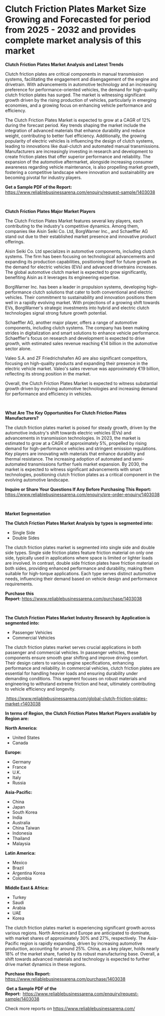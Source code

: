 <p><h1>Clutch Friction Plates Market Size Growing and Forecasted for period from 2025 - 2032 and provides complete market analysis of this market</h1></p><p><strong>Clutch Friction Plates Market Analysis and Latest Trends</strong></p>
<p><p>Clutch friction plates are critical components in manual transmission systems, facilitating the engagement and disengagement of the engine and drivetrain. With advancements in automotive technology and an increasing preference for performance-oriented vehicles, the demand for high-quality clutch friction plates has surged. The market is witnessing significant growth driven by the rising production of vehicles, particularly in emerging economies, and a growing focus on enhancing vehicle performance and efficiency.</p><p>The Clutch Friction Plates Market is expected to grow at a CAGR of 12% during the forecast period. Key trends shaping the market include the integration of advanced materials that enhance durability and reduce weight, contributing to better fuel efficiency. Additionally, the growing popularity of electric vehicles is influencing the design of clutch systems, leading to innovations like dual-clutch and automated manual transmissions. Manufacturers are increasingly investing in research and development to create friction plates that offer superior performance and reliability. The expansion of the automotive aftermarket, alongside increasing consumer awareness regarding vehicle maintenance, is also propelling market growth, fostering a competitive landscape where innovation and sustainability are becoming pivotal for industry players.</p></p>
<p><strong>Get a Sample PDF of the Report:&nbsp;</strong> <a href="https://www.reliablebusinessarena.com/enquiry/request-sample/1403038?utm_campaign=3251&utm_medium=2&utm_source=Github&utm_content=ia&utm_term=28032025&utm_id=clutch-friction-plates">https://www.reliablebusinessarena.com/enquiry/request-sample/1403038</a></p>
<p>&nbsp;</p>
<p><strong>Clutch Friction Plates Major Market Players</strong></p>
<p><p>The Clutch Friction Plates Market features several key players, each contributing to the industry's competitive dynamics. Among them, companies like Aisin Seiki Co. Ltd, BorgWarner Inc., and Schaeffler AG stand out due to their established market presence and innovative product offerings.</p><p>Aisin Seiki Co. Ltd specializes in automotive components, including clutch systems. The firm has been focusing on technological advancements and expanding its production capabilities, positioning itself for future growth as the demand for electric vehicles (EVs) and advanced drivetrains increases. The global automotive clutch market is expected to grow significantly, benefiting Aisin as it leverages its engineering expertise.</p><p>BorgWarner Inc. has been a leader in propulsion systems, developing high-performance clutch solutions that cater to both conventional and electric vehicles. Their commitment to sustainability and innovation positions them well in a rapidly evolving market. With projections of a growing shift towards EVs, BorgWarner's strategic investments into hybrid and electric clutch technologies signal strong future growth potential.</p><p>Schaeffler AG, another major player, offers a range of automotive components, including clutch systems. The company has been making strides in digitalization and smart solutions to enhance vehicle performance. Schaeffler's focus on research and development is expected to drive growth, with estimated sales revenue reaching €14 billion in the automotive sector alone.</p><p>Valeo S.A. and ZF Friedrichshafen AG are also significant competitors, focusing on high-quality products and expanding their presence in the electric vehicle market. Valeo's sales revenue was approximately €19 billion, reflecting its strong position in the market.</p><p>Overall, the Clutch Friction Plates Market is expected to witness substantial growth driven by evolving automotive technologies and increasing demand for performance and efficiency in vehicles.</p></p>
<p>&nbsp;</p>
<p><strong>What Are The Key Opportunities For Clutch Friction Plates Manufacturers?</strong></p>
<p><p>The clutch friction plates market is poised for steady growth, driven by the automotive industry's shift towards electric vehicles (EVs) and advancements in transmission technologies. In 2023, the market is estimated to grow at a CAGR of approximately 5%, propelled by rising demand for high-performance vehicles and stringent emission regulations. Key players are innovating with materials that enhance durability and thermal resistance. The increasing adoption of automated and semi-automated transmissions further fuels market expansion. By 2030, the market is expected to witness significant advancements with smart technologies, positioning clutch friction plates as a critical component in the evolving automotive landscape.</p></p>
<p><strong>Inquire or Share Your Questions If Any Before Purchasing This Report:</strong> <a href="https://www.reliablebusinessarena.com/enquiry/pre-order-enquiry/1403038?utm_campaign=3251&utm_medium=2&utm_source=Github&utm_content=ia&utm_term=28032025&utm_id=clutch-friction-plates">https://www.reliablebusinessarena.com/enquiry/pre-order-enquiry/1403038</a></p>
<p>&nbsp;</p>
<p><strong>Market Segmentation</strong></p>
<p><strong>The Clutch Friction Plates Market Analysis by types is segmented into:</strong></p>
<p><ul><li>Single Side</li><li>Double Sides</li></ul></p>
<p><p>The clutch friction plates market is segmented into single side and double side types. Single side friction plates feature friction material on only one side, typically used in applications where space is limited or lighter loads are involved. In contrast, double side friction plates have friction material on both sides, providing enhanced performance and durability, making them suitable for high-torque applications. Each type serves distinct automotive needs, influencing their demand based on vehicle design and performance requirements.</p></p>
<p><strong>Purchase this Report:&nbsp;</strong><a href="https://www.reliablebusinessarena.com/purchase/1403038?utm_campaign=3251&utm_medium=2&utm_source=Github&utm_content=ia&utm_term=28032025&utm_id=clutch-friction-plates">https://www.reliablebusinessarena.com/purchase/1403038</a></p>
<p>&nbsp;</p>
<p><strong>The Clutch Friction Plates Market Industry Research by Application is segmented into:</strong></p>
<p><ul><li>Passenger Vehicles</li><li>Commercial Vehicles</li></ul></p>
<p><p>The clutch friction plates market serves crucial applications in both passenger and commercial vehicles. In passenger vehicles, these components ensure smooth gear shifting and improve driving comfort. Their design caters to various engine specifications, enhancing performance and reliability. In commercial vehicles, clutch friction plates are essential for handling heavier loads and ensuring durability under demanding conditions. This segment focuses on robust materials and engineering to withstand extreme friction and heat, ultimately contributing to vehicle efficiency and longevity.</p></p>
<p><a href="https://www.reliablebusinessarena.com/global-clutch-friction-plates-market-r1403038?utm_campaign=3251&utm_medium=2&utm_source=Github&utm_content=ia&utm_term=28032025&utm_id=clutch-friction-plates">&nbsp;https://www.reliablebusinessarena.com/global-clutch-friction-plates-market-r1403038</a></p>
<p><strong>In terms of Region, the Clutch Friction Plates Market Players available by Region are:</strong></p>
<p>
    <p> <strong> North America: </strong>
        <ul>
            <li>United States</li>
            <li>Canada</li>
        </ul>
        </p> 
    <p> <strong> Europe: </strong>
        <ul>
            <li>Germany</li>
            <li>France</li>
            <li>U.K.</li>
            <li>Italy</li>
            <li>Russia</li>
        </ul>
        </p> 
    <p> <strong> Asia-Pacific: </strong>
        <ul>
            <li>China</li>
            <li>Japan</li>
            <li>South Korea</li>
            <li>India</li>
            <li>Australia</li>
            <li>China Taiwan</li>
            <li>Indonesia</li>
            <li>Thailand</li>
            <li>Malaysia</li>
        </ul>
        </p> 
    <p> <strong> Latin America: </strong>
        <ul>
            <li>Mexico</li>
            <li>Brazil</li>
            <li>Argentina Korea</li>
            <li>Colombia</li>
        </ul>
        </p> 
    <p> <strong> Middle East & Africa: </strong>
        <ul>
            <li>Turkey</li>
            <li>Saudi</li>
            <li>Arabia</li>
            <li>UAE</li>
            <li>Korea</li>
        </ul>
    </p>
    </p>
<p><p>The clutch friction plates market is experiencing significant growth across various regions. North America and Europe are anticipated to dominate, with market shares of approximately 30% and 27%, respectively. The Asia-Pacific region is rapidly expanding, driven by increasing automotive production, accounting for around 25%. China, as a key player, holds nearly 18% of the market share, fueled by its robust manufacturing base. Overall, a shift towards advanced materials and technology is expected to further drive market dynamics in these regions.</p></p>
<p><strong>Purchase this Report: </strong><a href="https://www.reliablebusinessarena.com/purchase/1403038?utm_campaign=3251&utm_medium=2&utm_source=Github&utm_content=ia&utm_term=28032025&utm_id=clutch-friction-plates">https://www.reliablebusinessarena.com/purchase/1403038</a></p>
<p>&nbsp;<strong>Get a Sample PDF of the Report:&nbsp;&nbsp;</strong><a href="https://www.reliablebusinessarena.com/enquiry/request-sample/1403038?utm_campaign=3251&utm_medium=2&utm_source=Github&utm_content=ia&utm_term=28032025&utm_id=clutch-friction-plates">https://www.reliablebusinessarena.com/enquiry/request-sample/1403038</a></p>
<p><strong></strong></p>
<p>Check more reports on <a href="https://www.reliablebusinessarena.com/?utm_campaign=3251&utm_medium=2&utm_source=Github&utm_content=ia&utm_term=28032025&utm_id=clutch-friction-plates">https://www.reliablebusinessarena.com/</a></p>